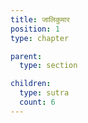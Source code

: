 ```yaml
---
title: जालिकुमार
position: 1
type: chapter

parent: 
  type: section

children:
  type: sutra
  count: 6
---
```

